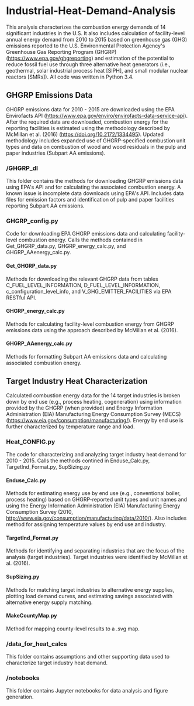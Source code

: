 # Industrial-Heat-Demand-Analysis
This analysis characterizes the combustion energy demands of 14 significant industries in the U.S. It also includes calculation of facility-level annual energy demand from 2010 to 2015 based on greenhouse gas (GHG) emissions reported to the U.S. Environmental Protection Agency's Greenhouse Gas Reporting Program (GHGRP) (https://www.epa.gov/ghgreporting) and estimation of the potential to reduce fossil fuel use through three alternative heat generators (i.e., geothermal, solar industrial process heat [SIPH], and small modular nuclear reactors [SMRs]).
All code was written in Python 3.4.
## GHGRP Emissions Data
GHGRP emissions data for 2010 - 2015 are downloaded using the EPA Envirofacts API (https://www.epa.gov/enviro/envirofacts-data-service-api). After the required data are downloaded, combustion energy for the reporting facilities is estimated using the methodology described by McMillan et al. (2016) (https://doi.org/10.2172/1334495). Updated methodology includes expanded use of GHGRP-specified combustion unit types and data on combustion of wood and wood residuals in the pulp and paper industries (Subpart AA emissions). 
### /GHGRP_dl
This folder contains the methods for downloading GHGRP emissions data using EPA's API and for calculating the associated combustion energy. A known issue is incomplete data downloads using EPA's API. Includes data files for emission factors and identification of pulp and paper facilities reporting Subpart AA emissions.
### GHGRP_config.py
Code for downloading EPA GHGRP emissions data and calculating facility-level combustion energy. Calls the methods contained in Get_GHGRP_data.py, GHGRP_energy_calc.py, and GHGRP_AAenergy_calc.py.
#### Get_GHGRP_data.py
Methods for downloading the relevant GHGRP data from tables C_FUEL_LEVEL_INFORMATION, D_FUEL_LEVEL_INFORMATION, c_configuration_level_info, and V_GHG_EMITTER_FACILITIES via EPA RESTful API.
#### GHGRP_energy_calc.py
Methods for calculating facility-level combustion energy from GHGRP emissions data using the approach described by McMillan et al. (2016).
#### GHGRP_AAenergy_calc.py
Methods for formatting Subpart AA emissions data and calculating associated combustion energy.
## Target Industry Heat Characterization
Calculated combustion energy data for the 14 target industries is broken down by end use (e.g., process heating, cogeneration) using information provided by the GHGRP (when provided) and Energy Information Administration (EIA) Manufacturing Energy Consumption Survey (MECS) (https://www.eia.gov/consumption/manufacturing/). Energy by end use is further characterized by temperature range and load.
### Heat_CONFIG.py
The code for characterizing and analyzing target industry heat demand for 2010 - 2015. Calls the methods contined in Enduse_Calc.py, TargetInd_Format.py, SupSizing.py
#### Enduse_Calc.py
Methods for estimating energy use by end use (e.g., conventional boiler, process heating) based on GHGRP-reported unit types and unit names and using the Energy Information Administration (EIA) Manufacturing Energy Consumption Survey (2010, http://www.eia.gov/consumption/manufacturing/data/2010/). Also includes method for assigning temperature values by end use and industry.
#### TargetInd_Format.py
Methods for identifying and separating industries that are the focus of the analysis (target industries). Target industries were identified by McMillan et al. (2016).
#### SupSizing.py
Methods for matching target industries to alternative energy supplies, plotting load demand curves, and estimating savings associated with alternative energy supply matching.
#### MakeCountyMap.py
Method for mapping county-level results to a .svg map.
### /data_for_heat_calcs
This folder contains assumptions and other supporting data used to characterize target industry heat demand.
### /notebooks
This folder contains Jupyter notebooks for data analysis and figure generation.
